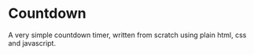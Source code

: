 # Countdown
A very simple countdown timer, written from scratch using plain html, css and javascript.

